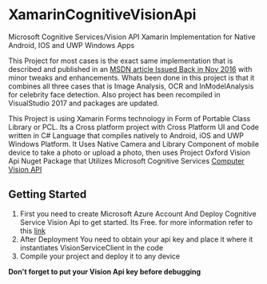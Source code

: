 # XamarinCognitiveVisionApi
Microsoft Cognitive Services/Vision API Xamarin Implementation for Native Android, IOS and UWP Windows Apps

This Project for most cases is the exact same implementation that is described and published in an [MSDN article Issued Back in Nov 2016](https://msdn.microsoft.com/en-us/magazine/mt788620.aspx) with minor tweaks and enhancements. 
Whats been done in this project is that it combines all three cases that is Image Analysis, OCR and InModelAnalysis for celebrity face detection. Also project has been recompiled in VisualStudio 2017 and packages are updated.

This Project is using Xamarin Forms technology in Form of Portable Class Library or PCL. Its a Cross platform project with Cross Platform UI and Code written in C# Language that compiles natively to Android, iOS and UWP Windows Platform. It Uses Native Camera and Library Component of mobile device to take a photo or upload a photo, then uses Project Oxford Vision Api Nuget Package that Utilizes Microsoft Cognitive Services [Computer Vision API](https://www.microsoft.com/cognitive-services/en-us/computer-vision-api)


## Getting Started
1. First you need to create Microsoft Azure Account And Deploy Cognitive Service Vision Api to get started. Its Free. for more information refer to this [link](https://www.microsoft.com/cognitive-services/en-us/computer-vision-api)
2. After Deployment You need to obtain your api key and place it where it instantiates VisionServiceClient in the code
3. Compile your project and deploy it to any device

**Don't forget to put your Vision Api key before debugging**
